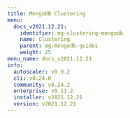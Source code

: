 ```yaml
---
title: MongoDB Clustering
menu:
  docs_v2021.12.21:
    identifier: mg-clustering-mongodb
    name: Clustering
    parent: mg-mongodb-guides
    weight: 25
menu_name: docs_v2021.12.21
info:
  autoscaler: v0.9.2
  cli: v0.24.0
  community: v0.24.2
  enterprise: v0.11.2
  installer: v2021.12.21
  version: v2021.12.21
---
```


